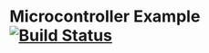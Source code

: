 # Microcontroller Example [![Build Status](https://travis-ci.org/tferraro/microcontroller.svg)](https://travis-ci.org/tferraro/microcontroller)
